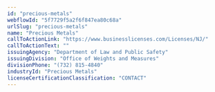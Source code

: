 ```yaml
---
id: "precious-metals"
webflowId: "5f7729f5a2f6f847ea80c68a"
urlSlug: "precious-metals"
name: "Precious Metals"
callToActionLink: "https://www.businesslicenses.com/Licenses/NJ/"
callToActionText: ""
issuingAgency: "Department of Law and Public Safety"
issuingDivision: "Office of Weights and Measures"
divisionPhone: "(732) 815-4840"
industryId: "Precious Metals"
licenseCertificationClassification: "CONTACT"
---
```

